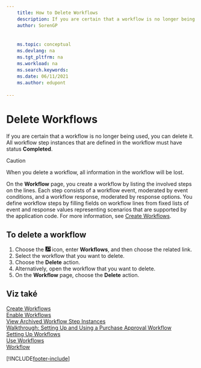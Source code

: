 ```yaml
---
    title: How to Delete Workflows
    description: If you are certain that a workflow is no longer being used, you can delete it. All workflow step instances defined in the workflow must be status **Completed**.
    author: SorenGP

    
    ms.topic: conceptual
    ms.devlang: na
    ms.tgt_pltfrm: na
    ms.workload: na
    ms.search.keywords:
    ms.date: 06/11/2021
    ms.author: edupont

---
```

# Delete Workflows
If you are certain that a workflow is no longer being used, you can delete it. All workflow step instances that are defined in the workflow must have status **Completed**.

> [!CAUTION]  
> When you delete a workflow, all information in the workflow will be lost.

On the **Workflow** page, you create a workflow by listing the involved steps on the lines. Each step consists of a workflow event, moderated by event conditions, and a workflow response, moderated by response options. You define workflow steps by filling fields on workflow lines from fixed lists of event and response values representing scenarios that are supported by the application code. For more information, see [Create Workflows](across-how-to-create-workflows.md).

## To delete a workflow
1. Choose the ![Lightbulb that opens the Tell Me feature.](media/ui-search/search_small.png "Tell me what you want to do") icon, enter **Workflows**, and then choose the related link.
2. Select the workflow that you want to delete.
3. Choose the **Delete** action.
4. Alternatively, open the workflow that you want to delete.
5. On the **Workflow** page, choose the **Delete** action.

## Viz také
[Create Workflows](across-how-to-create-workflows.md)   
[Enable Workflows](across-how-to-enable-workflows.md)   
[View Archived Workflow Step Instances](across-how-to-view-archived-workflow-step-instances.md)   
[Walkthrough: Setting Up and Using a Purchase Approval Workflow](walkthrough-setting-up-and-using-a-purchase-approval-workflow.md)   
[Setting Up Workflows](across-set-up-workflows.md)   
[Use Workflows](across-use-workflows.md)   
[Workflow](across-workflow.md)


[!INCLUDE[footer-include](includes/footer-banner.md)]